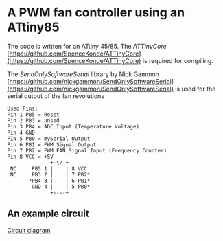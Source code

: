 # A PWM fan controller using an ATtiny85

The code is written for an ATtiny 45/85. The *ATTinyCore* [https://github.com/SpenceKonde/ATTinyCore](https://github.com/SpenceKonde/ATTinyCore) is required for compiling.

The *SendOnlySoftwareSerial* library by Nick Gammon [https://github.com/nickgammon/SendOnlySoftwareSerial](https://github.com/nickgammon/SendOnlySoftwareSerial) is used for the serial output of the fan revolutions

```Text
Used Pins:
Pin 1 PB5 = Reset
Pin 2 PB3 = unsed
Pin 3 PB4 = ADC Input (Temperature Voltage)
Pin 4 GND
PIN 5 PB0 = mySerial Output
Pin 6 PB1 = PWM Signal Output
Pin 7 PB2 = PWM FAN Signal Input (Frequency Counter)
Pin 8 VCC = +5V
              +-\/-+
 NC     PB5 1 |    | 8 VCC   
 NC     PB3 2 |    | 7 PB2*  
       *PB4 3 |    | 6 PB1*  
        GND 4 |    | 5 PB0*  
              +----+ 
```

## An example circuit

[Circuit diagram]((/docu/PWM-FAN-Control.pdf?raw=true))
